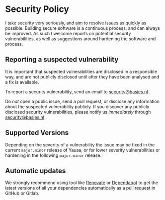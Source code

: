 # Security Policy

I take security very seriously, and aim to resolve issues as quickly as possible. Building secure
software is a continuous process, and can always be improved. As such I welcome reports on potential security
vulnerabilities, as well as suggestions around hardening the software and process.

## Reporting a suspected vulnerability

It is important that suspected vulnerabilities are disclosed in a responsible way, and are not publicly disclosed until
after they have been analysed and a fix is available.

To report a security vulnerability, send an email to security@basjes.nl .

Do *not* open a public issue, send a pull request, or disclose any information about the suspected vulnerability publicly.
If you discover any publicly disclosed security vulnerabilities, please notify us *immediately* through
security@basjes.nl .

## Supported Versions

Depending on the severity of a vulnerability the issue may be fixed in the current `major.minor` release of Yauaa, or
for lower severity vulnerabilities or hardening in the following `major.minor` release.

## Automatic updates

We strongly recommend using tool like [Renovate](https://renovatebot.com) or [Dependabot](https://github.com/dependabot) to get the latest versions of all your dependencies automatically as a pull request in GitHub or Gitlab.
